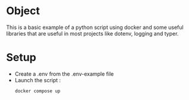 # Object
This is a basic example of a python script using docker and some useful libraries that are useful in most projects like dotenv, logging and typer.

# Setup
- Create a .env from the .env-example file
- Launch the script :
  ```
  docker compose up
  ```
